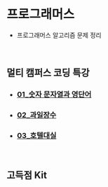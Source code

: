 # 프로그래머스

- 프로그래머스 알고리즘 문제 정리

<br>

## 멀티 캠퍼스 코딩 특강

- ### [01\_숫자 문자열과 영단어](https://solved.ac/profile/rlawjdehd155)

- ### [02\_과일장수](https://solved.ac/profile/rlawjdehd155)

- ### [03\_호텔대실](https://solved.ac/profile/rlawjdehd155)

<br>

## 고득점 Kit
